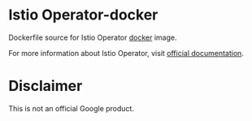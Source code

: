 Istio Operator-docker
============
Dockerfile source for Istio Operator [docker](https://docker.io) image.

For more information about Istio Operator, visit [official documentation](https://istio.io/).

# Disclaimer
This is not an official Google product.
